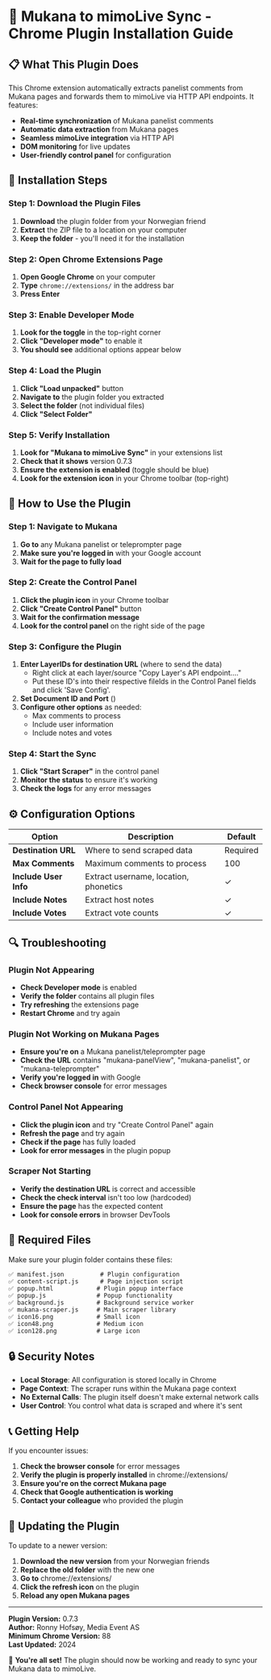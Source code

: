 # 🚀 Mukana to mimoLive Sync - Chrome Plugin Installation Guide

## 📋 What This Plugin Does

This Chrome extension automatically extracts panelist comments from Mukana pages and forwards them to mimoLive via HTTP API endpoints. It features:

- **Real-time synchronization** of Mukana panelist comments
- **Automatic data extraction** from Mukana pages
- **Seamless mimoLive integration** via HTTP API
- **DOM monitoring** for live updates
- **User-friendly control panel** for configuration

## 🔧 Installation Steps

### Step 1: Download the Plugin Files

1. **Download** the plugin folder from your Norwegian friend
2. **Extract** the ZIP file to a location on your computer
3. **Keep the folder** - you'll need it for the installation

### Step 2: Open Chrome Extensions Page

1. **Open Google Chrome** on your computer
2. **Type** `chrome://extensions/` in the address bar
3. **Press Enter**

### Step 3: Enable Developer Mode

1. **Look for the toggle** in the top-right corner
2. **Click "Developer mode"** to enable it
3. **You should see** additional options appear below

### Step 4: Load the Plugin

1. **Click "Load unpacked"** button
2. **Navigate to** the plugin folder you extracted
3. **Select the folder** (not individual files)
4. **Click "Select Folder"**

### Step 5: Verify Installation

1. **Look for "Mukana to mimoLive Sync"** in your extensions list
2. **Check that it shows** version 0.7.3
3. **Ensure the extension is enabled** (toggle should be blue)
4. **Look for the extension icon** in your Chrome toolbar (top-right)

## 🎯 How to Use the Plugin

### Step 1: Navigate to Mukana

1. **Go to** any Mukana panelist or teleprompter page
2. **Make sure you're logged in** with your Google account
3. **Wait for the page to fully load**

### Step 2: Create the Control Panel

1. **Click the plugin icon** in your Chrome toolbar
2. **Click "Create Control Panel"** button
3. **Wait for the confirmation message**
4. **Look for the control panel** on the right side of the page

### Step 3: Configure the Plugin

1. **Enter LayerIDs for destination URL** (where to send the data)
   - Right click at each layer/source "Copy Layer's API endpoint...."
   - Put these ID's into their respective filelds in the
     Control Panel fields and click 'Save Config'.
2. **Set Document ID and Port** ()
3. **Configure other options** as needed:
   - Max comments to process
   - Include user information
   - Include notes and votes

### Step 4: Start the Sync

1. **Click "Start Scraper"** in the control panel
2. **Monitor the status** to ensure it's working
3. **Check the logs** for any error messages

## ⚙️ Configuration Options

| Option | Description | Default |
|--------|-------------|---------|
| **Destination URL** | Where to send scraped data | Required |
| **Max Comments** | Maximum comments to process | 100 |
| **Include User Info** | Extract username, location, phonetics | ✓ |
| **Include Notes** | Extract host notes | ✓ |
| **Include Votes** | Extract vote counts | ✓ |

## 🔍 Troubleshooting

### Plugin Not Appearing
- **Check Developer mode** is enabled
- **Verify the folder** contains all plugin files
- **Try refreshing** the extensions page
- **Restart Chrome** and try again

### Plugin Not Working on Mukana Pages
- **Ensure you're on** a Mukana panelist/teleprompter page
- **Check the URL** contains "mukana-panelView", "mukana-panelist", or "mukana-teleprompter"
- **Verify you're logged in** with Google
- **Check browser console** for error messages

### Control Panel Not Appearing
- **Click the plugin icon** and try "Create Control Panel" again
- **Refresh the page** and try again
- **Check if the page** has fully loaded
- **Look for error messages** in the plugin popup

### Scraper Not Starting
- **Verify the destination URL** is correct and accessible
- **Check the check interval** isn't too low (hardcoded)
- **Ensure the page** has the expected content
- **Look for console errors** in browser DevTools

## 📁 Required Files

Make sure your plugin folder contains these files:

```
✅ manifest.json          # Plugin configuration
✅ content-script.js      # Page injection script
✅ popup.html            # Plugin popup interface
✅ popup.js              # Popup functionality
✅ background.js         # Background service worker
✅ mukana-scraper.js     # Main scraper library
✅ icon16.png            # Small icon
✅ icon48.png            # Medium icon
✅ icon128.png           # Large icon
```

## 🔒 Security Notes

- **Local Storage**: All configuration is stored locally in Chrome
- **Page Context**: The scraper runs within the Mukana page context
- **No External Calls**: The plugin itself doesn't make external network calls
- **User Control**: You control what data is scraped and where it's sent

## 📞 Getting Help

If you encounter issues:

1. **Check the browser console** for error messages
2. **Verify the plugin is properly installed** in chrome://extensions/
3. **Ensure you're on the correct Mukana page**
4. **Check that Google authentication is working**
5. **Contact your colleague** who provided the plugin

## 🔄 Updating the Plugin

To update to a newer version:

1. **Download the new version** from your Norwegian friends
2. **Replace the old folder** with the new one
3. **Go to** chrome://extensions/
4. **Click the refresh icon** on the plugin
5. **Reload any open Mukana pages**

---

**Plugin Version:** 0.7.3  
**Author:** Ronny Hofsøy, Media Event AS  
**Minimum Chrome Version:** 88  
**Last Updated:** 2024

🎉 **You're all set!** The plugin should now be working and ready to sync your Mukana data to mimoLive.
